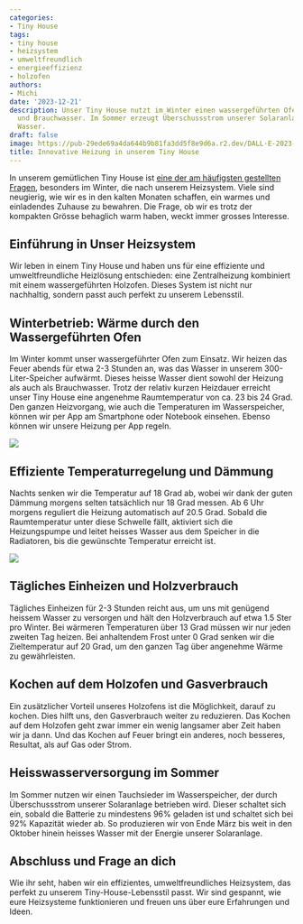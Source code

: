```yaml
---
categories:
- Tiny House
tags:
- tiny house
- heizsystem
- umweltfreundlich
- energieeffizienz
- holzofen
authors:
- Michi
date: '2023-12-21'
description: Unser Tiny House nutzt im Winter einen wassergeführten Ofen für Wärme
  und Brauchwasser. Im Sommer erzeugt Überschussstrom unserer Solaranlage heisses
  Wasser.
draft: false
image: https://pub-29ede69a4da644b9b81fa3dd5f8e9d6a.r2.dev/DALL·E-2023-12-21-19.10.56-A-wide-panoramic-view-of-a-cozy-tiny-house-in-a-winter-landscape-illuminated-with-warm-light-from-windows-surrounded-by-snow-and-trees.-The-roof-has.webp
title: Innovative Heizung in unserem Tiny House
---
```


In unserem gemütlichen Tiny House ist [eine der am häufigsten gestellten Fragen](https://www.kokomo.house/tiny-house/100-tage-im-tiny-house-6-fragen-die-immer-wieder-gestellt-werden/), besonders im Winter, die nach unserem
Heizsystem. Viele sind neugierig, wie wir es in den kalten Monaten schaffen,
ein warmes und einladendes Zuhause zu bewahren. Die Frage, ob wir es trotz der
kompakten Grösse behaglich warm haben, weckt immer grosses Interesse.

## Einführung in Unser Heizsystem

Wir leben in einem Tiny House und haben uns für eine effiziente und
umweltfreundliche Heizlösung entschieden: eine Zentralheizung kombiniert mit
einem wassergeführten Holzofen. Dieses System ist nicht nur nachhaltig,
sondern passt auch perfekt zu unserem Lebensstil.

## Winterbetrieb: Wärme durch den Wassergeführten Ofen

Im Winter kommt unser wassergeführter Ofen zum Einsatz. Wir heizen das Feuer
abends für etwa 2-3 Stunden an, was das Wasser in unserem 300-Liter-Speicher
aufwärmt. Dieses heisse Wasser dient sowohl der Heizung als auch als
Brauchwasser. Trotz der relativ kurzen Heizdauer erreicht unser Tiny House
eine angenehme Raumtemperatur von ca. 23 bis 24 Grad. Den ganzen Heizvorgang,
wie auch die Temperaturen im Wasserspeicher, können wir per App am Smartphone
oder Notebook einsehen. Ebenso können wir unsere Heizung per App regeln.

![]({IMAGE_PATH}/heizsystem-im-tiny-house-1024x539.webp)

## Effiziente Temperaturregelung und Dämmung

Nachts senken wir die Temperatur auf 18 Grad ab, wobei wir dank der guten
Dämmung morgens selten tatsächlich nur 18 Grad messen. Ab 6 Uhr morgens
reguliert die Heizung automatisch auf 20.5 Grad. Sobald die Raumtemperatur
unter diese Schwelle fällt, aktiviert sich die Heizungspumpe und leitet
heisses Wasser aus dem Speicher in die Radiatoren, bis die gewünschte
Temperatur erreicht ist.

![]({IMAGE_PATH}/heizsystem-im-tiny-house-2-1024x768.webp)

## Tägliches Einheizen und Holzverbrauch

Tägliches Einheizen für 2-3 Stunden reicht aus, um uns mit genügend heissem
Wasser zu versorgen und hält den Holzverbrauch auf etwa 1.5 Ster pro Winter.
Bei wärmeren Temperaturen über 13 Grad müssen wir nur jeden zweiten Tag
heizen. Bei anhaltendem Frost unter 0 Grad senken wir die Zieltemperatur auf
20 Grad, um den ganzen Tag über angenehme Wärme zu gewährleisten.

## Kochen auf dem Holzofen und Gasverbrauch

Ein zusätzlicher Vorteil unseres Holzofens ist die Möglichkeit, darauf zu
kochen. Dies hilft uns, den Gasverbrauch weiter zu reduzieren. Das Kochen auf
dem Holzofen geht zwar immer ein wenig langsamer aber Zeit haben wir ja dann.
Und das Kochen auf Feuer bringt ein anderes, noch besseres, Resultat, als auf
Gas oder Strom.

## Heisswasserversorgung im Sommer

Im Sommer nutzen wir einen Tauchsieder im Wasserspeicher, der durch
Überschussstrom unserer Solaranlage betrieben wird. Dieser schaltet sich ein,
sobald die Batterie zu mindestens 96% geladen ist und schaltet sich bei 92%
Kapazität wieder ab. So produzieren wir von Ende März bis weit in den Oktober
hinein heisses Wasser mit der Energie unserer Solaranlage.

## Abschluss und Frage an dich

Wie ihr seht, haben wir ein effizientes, umweltfreundliches Heizsystem, das
perfekt zu unserem Tiny-House-Lebensstil passt. Wir sind gespannt, wie eure
Heizsysteme funktionieren und freuen uns über eure Erfahrungen und Ideen.